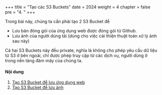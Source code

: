 +++
title = "Tạo các S3 Buckets"
date = 2024
weight = 4
chapter = false
pre = "4. "
+++

Trong bài này, chúng ta cần phải tạo 2 S3 Bucket để

- Lưu bản đóng gói của ứng dụng web được đóng gói từ Github.
- Lưu ảnh của người dùng tải (dùng cho việc cải thiện thuật toán xử lý ảnh sau này)

Cả hai S3 Buckets này đều private, nghĩa là không cho phép yêu cầu dữ liệu từ S3 ở bên ngoài, chỉ được phép truy cập từ các dịch vụ, người dùng ở trong nền tảng đám mây của chúng ta.

#### Nội dung

1. [Tạo S3 Bucket để lưu ứng dụng web](4-1-store-static-files)
2. [Tạo S3 Bucket để lưu ảnh](4-2-store-images-from-users)
